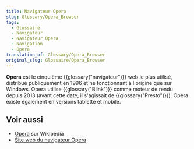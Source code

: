 ```yaml
---
title: Navigateur Opera
slug: Glossary/Opera_Browser
tags:
  - Glossaire
  - Navigateur
  - Navigateur Opera
  - Navigation
  - Opera
translation_of: Glossary/Opera_Browser
original_slug: Glossaire/Opera_Browser
---
```


**Opera** est le cinquième {{glossary("navigateur")}} web le plus utilisé, distribué publiquement en 1996 et ne fonctionnant à l'origine que sur Windows. Opera utilise {{glossary("Blink")}} comme moteur de rendu depuis 2013 (avant cette date, il s'agissait de {{glossary("Presto")}}). Opera existe également en versions tablette et mobile.

## Voir aussi

- [Opera](https://fr.wikipedia.org/wiki/Opera) sur Wikipédia
- [Site web du navigateur Opera](http://www.opera.com/)
